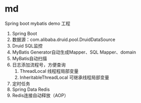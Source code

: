 # md
Spring boot mybatis demo 工程
1. Spring Boot
2. 数据源：com.alibaba.druid.pool.DruidDataSource
3. Druid SQL监控
4. MyBatis Generator自动生成Mapper、SQL Mapper、domain
5. MyBatis自动扫描
6. 日志添加流程号，方便查询
	1. ThreadLocal 线程程局部变量
	2. InheritableThreadLocal 可继承线程局部变量
7. 定时任务 
8. Spring Data Redis
9. Redis连接自动释放（AOP）

